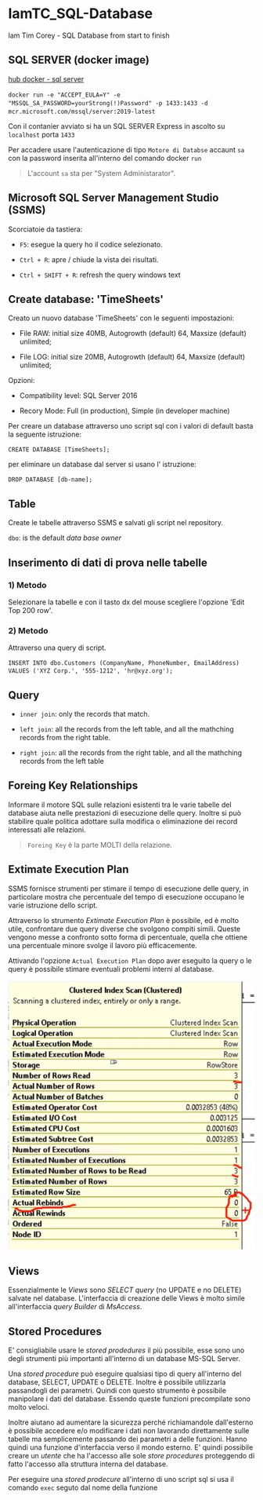 # IamTC_SQL-Database
Iam Tim Corey - SQL Database from start to finish 

## SQL SERVER (docker image)

[hub docker - sql server ](https://hub.docker.com/_/microsoft-mssql-server)

`docker run -e "ACCEPT_EULA=Y" -e "MSSQL_SA_PASSWORD=yourStrong(!)Password" -p 1433:1433 -d mcr.microsoft.com/mssql/server:2019-latest`

Con il contanier avviato si ha un SQL SERVER Express in ascolto su `localhost` porta `1433`

Per accadere usare l'autenticazione di tipo `Motore di Databse` accaunt `sa` con la password inserita all'interno del comando docker `run`


> L'account `sa` sta per "System Administarator".


## Microsoft SQL Server Management Studio (SSMS)

Scorciatoie da tastiera:

- `F5`: esegue la query ho il codice selezionato.

- `Ctrl + R`: apre / chiude la vista dei risultati.

- `Ctrl + SHIFT + R`: refresh the query windows text


## Create database: 'TimeSheets' 

Creato un nuovo database 'TimeSheets' con le seguenti impostazioni:

- File RAW: initial size 40MB, Autogrowth (default) 64, Maxsize (default) unlimited;

- File LOG: initial size 20MB, Autogrowth (default) 64, Maxsize (default) unlimited;


Opzioni:

- Compatibility level: SQL Server 2016

- Recory Mode: Full (in production), Simple (in developer machine)

Per creare un database attraverso uno script sql con i valori di default basta la seguente istruzione:

```
CREATE DATABASE [TimeSheets];
```

per eliminare un database dal server si usano l' istruzione:
```
DROP DATABASE [db-name];
```

## Table

Create le tabelle attraverso SSMS e salvati gli script nel repository.

`dbo`: is the default *data base owner*

## Inserimento di dati di prova nelle tabelle

### 1) Metodo
Selezionare la tabelle e con il tasto dx del mouse scegliere l'opzione 'Edit Top 200 row'.

### 2) Metodo
Attraverso una query di script.

```
INSERT INTO dbo.Customers (CompanyName, PhoneNumber, EmailAddress)
VALUES ('XYZ Corp.', '555-1212', 'hr@xyz.org');

```


## Query

- `inner join`: only the records that match.

- `left join`: all the records from the left table, and all the mathching records from the right table.

- `right join`: all the records from the right table, and all the mathching records from the left table


## Foreing Key Relationships
Informare il motore SQL sulle relazioni esistenti tra le varie tabelle del database aiuta nelle prestazioni di esecuzione delle query. Inoltre si può stabilire quale politica adottare sulla modifica o eliminazione dei record interessati alle relazioni.

> `Foreing Key` è la parte MOLTI della relazione.



## Extimate Execution Plan
SSMS fornisce strumenti per stimare il tempo di esecuzione delle query, in particolare mostra che percentuale del tempo di esecuzione occupano le varie istruzione dello script.

Attraverso lo strumento *Extimate Execution Plan* è possibile, ed è molto utile, confrontare due query diverse che svolgono compiti simili. Queste vengono messe a confronto sotto forma di percentuale, quella che ottiene una percentuale minore svolge il lavoro più efficacemente.

Attivando l'opzione `Actual Execution Plan` dopo aver eseguito la query o le query è possibile stimare eventuali problemi interni al database.

![problem](./execution-plan.png)


## Views
Essenzialmente le *Views* sono *SELECT query* (no UPDATE e no DELETE) salvate nel database. L'interfaccia di creazione delle Views è molto simile all'interfaccia *query Builder* di *MsAccess*. 

## Stored Procedures
E' consigliabile usare le *stored prodedures* il più possibile, esse sono uno degli strumenti più importanti all'interno di un database MS-SQL Server.

Una *stored procedure* può eseguire qualsiasi tipo di query all'interno del database, SELECT, UPDATE o DELETE. Inoltre è possibile utilizzarla passandogli dei parametri. Quindi con questo strumento è possibile manipolare i dati del database. Essendo queste funzioni precompilate sono molto veloci. 

Inoltre aiutano ad aumentare la sicurezza perché richiamandole dall'esterno è possibile accedere e/o modificare i dati non lavorando direttamente sulle tabelle ma semplicemente passando dei parametri a delle funzioni. Hanno quindi una funzione d'interfaccia verso il mondo esterno. E' quindi possibile creare un *utente* che ha l'accesso alle sole *store procedures* proteggendo di fatto l'accesso alla struttura interna del database.

Per eseguire una *stored prodecure* all'interno di uno script sql si usa il comando `exec` seguto dal nome della funzione 
